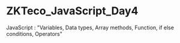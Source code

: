 # ZKTeco_JavaScript_Day4
JavaScript : "Variables, Data types, Array methods, Function, if else conditions, Operators"
